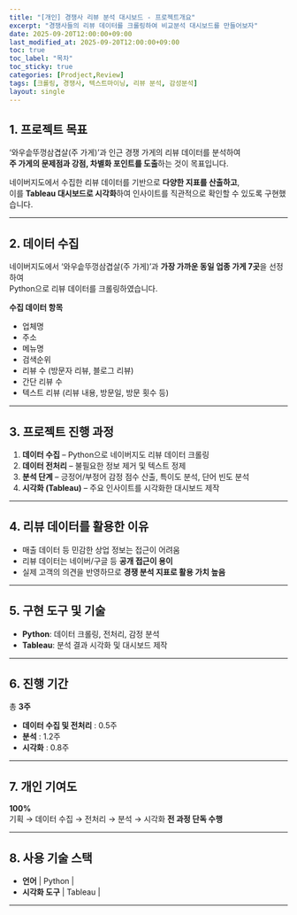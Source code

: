 ```yaml
---
title: "[개인] 경쟁사 리뷰 분석 대시보드 - 프로젝트개요"
excerpt: "경쟁사들의 리뷰 데이터를 크롤링하여 비교분석 대시보드를 만들어보자"
date: 2025-09-20T12:00:00+09:00
last_modified_at: 2025-09-20T12:00:00+09:00
toc: true
toc_label: "목차"
toc_sticky: true
categories: [Prodject,Review]
tags: [크롤링, 경쟁사, 텍스트마이닝, 리뷰 분석, 감성분석]
layout: single
---
```

## 1. 프로젝트 목표
‘와우솥뚜껑삼겹살(주 가게)’과 인근 경쟁 가게의 리뷰 데이터를 분석하여  
**주 가게의 문제점과 강점, 차별화 포인트를 도출**하는 것이 목표입니다.  

네이버지도에서 수집한 리뷰 데이터를 기반으로 **다양한 지표를 산출하고**,  
이를 **Tableau 대시보드로 시각화**하여 인사이트를 직관적으로 확인할 수 있도록 구현했습니다.

---

## 2. 데이터 수집
네이버지도에서 ‘와우솥뚜껑삼겹살(주 가게)’과 **가장 가까운 동일 업종 가게 7곳**을 선정하여  
Python으로 리뷰 데이터를 크롤링하였습니다.

**수집 데이터 항목**
- 업체명  
- 주소  
- 메뉴명  
- 검색순위  
- 리뷰 수 (방문자 리뷰, 블로그 리뷰)  
- 간단 리뷰 수  
- 텍스트 리뷰 (리뷰 내용, 방문일, 방문 횟수 등)

---

## 3. 프로젝트 진행 과정
1. **데이터 수집** – Python으로 네이버지도 리뷰 데이터 크롤링  
2. **데이터 전처리** – 불필요한 정보 제거 및 텍스트 정제  
3. **분석 단계** – 긍정어/부정어 감정 점수 산출, 특이도 분석, 단어 빈도 분석  
4. **시각화 (Tableau)** – 주요 인사이트를 시각화한 대시보드 제작  

---

## 4. 리뷰 데이터를 활용한 이유
- 매출 데이터 등 민감한 상업 정보는 접근이 어려움  
- 리뷰 데이터는 네이버/구글 등 **공개 접근이 용이**  
- 실제 고객의 의견을 반영하므로 **경쟁 분석 지표로 활용 가치 높음**

---

## 5. 구현 도구 및 기술
- **Python**: 데이터 크롤링, 전처리, 감정 분석  
- **Tableau**: 분석 결과 시각화 및 대시보드 제작  

---

## 6. 진행 기간
총 **3주**

- **데이터 수집 및 전처리** : 0.5주 
- **분석** : 1.2주
- **시각화** : 0.8주

---

## 7. 개인 기여도
**100%**  
기획 → 데이터 수집 → 전처리 → 분석 → 시각화 **전 과정 단독 수행**

---

## 8. 사용 기술 스택
- **언어** | Python |
- **시각화 도구** | Tableau |

---
